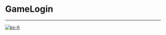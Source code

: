 # GameLogin

---

[![ko-fi](https://www.ko-fi.com/img/githubbutton_sm.svg)](https://ko-fi.com/T6T41JKMI)
